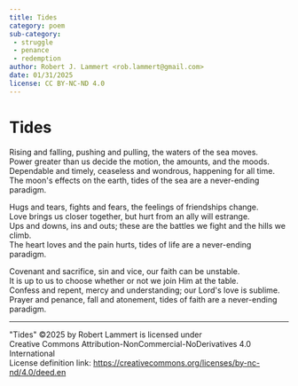 ```yaml
---
title: Tides
category: poem
sub-category:
 - struggle
 - penance
 - redemption
author: Robert J. Lammert <rob.lammert@gmail.com>
date: 01/31/2025
license: CC BY-NC-ND 4.0
---
```


# Tides
	
Rising and falling, pushing and pulling, the waters of the sea moves.  
Power greater than us decide the motion, the amounts, and the moods.  
Dependable and timely, ceaseless and wondrous, happening for all time.  
The moon's effects on the earth, tides of the sea are a never-ending paradigm.  
  
Hugs and tears, fights and fears, the feelings of friendships change.  
Love brings us closer together, but hurt from an ally will estrange.  
Ups and downs, ins and outs; these are the battles we fight and the hills we climb.  
The heart loves and the pain hurts, tides of life are a never-ending paradigm.  
  
Covenant and sacrifice, sin and vice, our faith can be unstable.  
It is up to us to choose whether or not we join Him at the table.  
Confess and repent, mercy and understanding; our Lord's love is sublime.  
Prayer and penance, fall and atonement, tides of faith are a never-ending paradigm.  
  
-----
"Tides" ©2025 by Robert Lammert is licensed under  
Creative Commons Attribution-NonCommercial-NoDerivatives 4.0 International  
License definition link: https://creativecommons.org/licenses/by-nc-nd/4.0/deed.en
